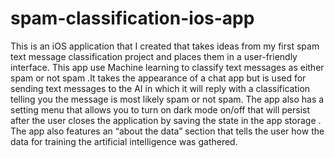# spam-classification-ios-app
This is an iOS application that I created that takes ideas from my first spam text message classification project and places them in a user-friendly interface. This app use Machine learning to classify text messages as either spam or not spam .It takes the appearance of a chat app but is used for sending text messages to the AI in which it will reply with a classification telling you the message is most likely spam or not spam. The app also has a setting menu that allows you to turn on dark mode on/off that will persist after the user closes the application by saving the state in the app storage . The app also features an “about the data” section that tells the user how the data for training the artificial intelligence was gathered.
